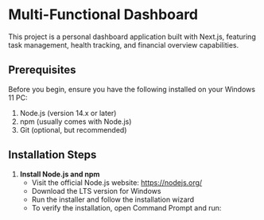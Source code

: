 # Multi-Functional Dashboard

This project is a personal dashboard application built with Next.js, featuring task management, health tracking, and financial overview capabilities.

## Prerequisites

Before you begin, ensure you have the following installed on your Windows 11 PC:

1. Node.js (version 14.x or later)
2. npm (usually comes with Node.js)
3. Git (optional, but recommended)

## Installation Steps

1. **Install Node.js and npm**
   - Visit the official Node.js website: https://nodejs.org/
   - Download the LTS version for Windows
   - Run the installer and follow the installation wizard
   - To verify the installation, open Command Prompt and run:

